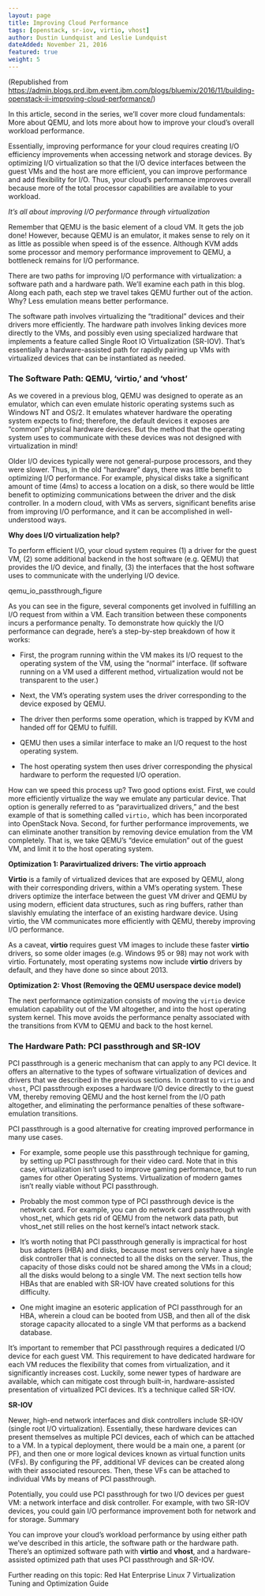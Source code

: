 ```yaml
---
layout: page
title: Improving Cloud Performance
tags: [openstack, sr-iov, virtio, vhost]
author: Dustin Lundquist and Leslie Lundquist
dateAdded: November 21, 2016
featured: true
weight: 5
---
```



(Republished from https://admin.blogs.prd.ibm.event.ibm.com/blogs/bluemix/2016/11/building-openstack-ii-improving-cloud-performance/)

In this article, second in the series, we’ll cover more cloud fundamentals: More about QEMU, and lots more about how to improve your cloud’s overall workload performance.

Essentially, improving performance for your cloud requires creating I/O efficiency improvements when accessing network and storage devices. By optimizing I/O virtualization so that the I/O device interfaces between the guest VMs and the host are more efficient, you can improve performance and add flexibility for I/O. Thus, your cloud’s performance improves overall because more of the total processor capabilities are available to your workload.

_It’s all about improving I/O performance through virtualization_

Remember that QEMU is the basic element of a cloud VM. It gets the job done! However, because QEMU is an emulator, it makes sense to rely on it as little as possible when speed is of the essence. Although KVM adds some processor and memory performance improvement to QEMU, a bottleneck remains for I/O performance.

There are two paths for improving I/O performance with virtualization: a software path and a hardware path. We’ll examine each path in this blog. Along each path, each step we travel takes QEMU further out of the action. Why? Less emulation means better performance.

The software path involves virtualizing the “traditional” devices and their drivers more efficiently. The hardware path involves linking devices more directly to the VMs, and possibly even using specialized hardware that implements a feature called Single Root IO Virtualization (SR-IOV). That’s essentially a hardware-assisted path for rapidly pairing up VMs with virtualized devices that can be instantiated as needed.

### The Software Path: QEMU, ‘virtio,’ and ‘vhost’

As we covered in a previous blog, QEMU was designed to operate as an emulator, which can even emulate historic operating systems such as Windows NT and OS/2. It emulates whatever hardware the operating system expects to find; therefore, the default devices it exposes are “common” physical hardware devices. But the method that the operating system uses to communicate with these devices was not designed with virtualization in mind!

Older I/O devices typically were not general-purpose processors, and they were slower. Thus, in the old “hardware” days, there was little benefit to optimizing I/O performance. For example, physical disks take a significant amount of time (4ms) to access a location on a disk, so there would be little benefit to optimizing communications between the driver and the disk controller. In a modern cloud, with VMs as servers, significant benefits arise from improving I/O performance, and it can be accomplished in well-understood ways.

**Why does I/O virtualization help?**

To perform efficient I/O, your cloud system requires (1) a driver for the guest VM, (2) some additional backend in the host software (e.g. QEMU) that provides the I/O device, and finally, (3) the interfaces that the host software uses to communicate with the underlying I/O device.

qemu_io_passthrough_figure

As you can see in the figure, several components get involved in fulfilling an I/O request from within a VM. Each transition between these components incurs a performance penalty. To demonstrate how quickly the I/O performance can degrade, here’s a step-by-step breakdown of how it works:

 * First, the program running within the VM makes its I/O request to the operating system of the VM, using the “normal” interface. (If software running on a VM used a different method, virtualization would not be transparent to the user.)
    
 * Next, the VM’s operating system uses the driver corresponding to the device exposed by QEMU.
    
 * The driver then performs some operation, which is trapped by KVM and handed off for QEMU to fulfill.
    
  * QEMU then uses a similar interface to make an I/O request to the host operating system.

 * The host operating system then uses driver corresponding the physical hardware to perform the requested I/O operation.

How can we speed this process up? Two good options exist. First, we could more efficiently virtualize the way we emulate any particular device. That option is generally referred to as “paravirtualized drivers,” and the best example of that is something called `virtio,` which has been incorporated into OpenStack Nova. Second, for further performance improvements, we can eliminate another transition by removing device emulation from the VM completely. That is, we take QEMU’s “device emulation” out of the guest VM, and limit it to the host operating system.

**Optimization 1: Paravirtualized drivers: The virtio approach**

**Virtio** is a family of virtualized devices that are exposed by QEMU, along with their corresponding drivers, within a VM’s operating system. These drivers optimize the interface between the guest VM driver and QEMU by using modern, efficient data structures, such as ring buffers, rather than slavishly emulating the interface of an existing hardware device. Using virtio, the VM communicates more efficiently with QEMU, thereby improving I/O performance.

As a caveat, **virtio** requires guest VM images to include these faster **virtio** drivers, so some older images (e.g. Windows 95 or 98) may not work with virtio. Fortunately, most operating systems now include **virtio** drivers by default, and they have done so since about 2013.

**Optimization 2: Vhost (Removing the QEMU userspace device model)**

The next performance optimization consists of moving the `virtio` device emulation capability out of the VM altogether, and into the host operating system kernel. This move avoids the performance penalty associated with the transitions from KVM to QEMU and back to the host kernel.

### The Hardware Path: PCI passthrough and SR-IOV

PCI passthrough is a generic mechanism that can apply to any PCI device. It offers an alternative to the types of software virtualization of devices and drivers that we described in the previous sections. In contrast to `virtio` and `vhost`, PCI passthrough exposes a hardware I/O device directly to the guest VM, thereby removing QEMU and the host kernel from the I/O path altogether, and eliminating the performance penalties of these software-emulation transitions.

PCI passthrough is a good alternative for creating improved performance in many use cases.

 * For example, some people use this passthrough technique for gaming, by setting up PCI passthrough for their video card. Note that in this case, virtualization isn’t used to improve gaming performance, but to run games for other Operating Systems. Virtualization of modern games isn’t really viable without PCI passthrough.
    
 * Probably the most common type of PCI passthrough device is the network card. For example, you can do network card passthrough with vhost_net, which gets rid of QEMU from the network data path, but vhost_net still relies on the host kernel’s intact network stack.
    
 * It’s worth noting that PCI passthrough generally is impractical for host bus adapters (HBA) and disks, because most servers only have a single disk controller that is connected to all the disks on the server. Thus, the capacity of those disks could not be shared among the VMs in a cloud; all the disks would belong to a single VM. The next section tells how HBAs that are enabled with SR-IOV have created solutions for this difficulty.
    
 * One might imagine an esoteric application of PCI passthrough for an HBA, wherein a cloud can be booted from USB, and then all of the disk storage capacity allocated to a single VM that performs as a backend database.

It’s important to remember that PCI passthrough requires a dedicated I/O device for each guest VM. This requirement to have dedicated hardware for each VM reduces the flexibility that comes from virtualization, and it significantly increases cost. Luckily, some newer types of hardware are available, which can mitigate cost through built-in, hardware-assisted presentation of virtualized PCI devices. It’s a technique called SR-IOV.

**SR-IOV**

Newer, high-end network interfaces and disk controllers include SR-IOV (single root I/O virtualization). Essentially, these hardware devices can present themselves as multiple PCI devices, each of which can be attached to a VM. In a typical deployment, there would be a main one, a parent (or PF), and then one or more logical devices known as virtual function units (VFs). By configuring the PF, additional VF devices can be created along with their associated resources. Then, these VFs can be attached to individual VMs by means of PCI passthrough.

Potentially, you could use PCI passthrough for two I/O devices per guest VM: a network interface and disk controller. For example, with two SR-IOV devices, you could gain I/O performance improvement both for network and for storage.
Summary

You can improve your cloud’s workload performance by using either path we’ve described in this article, the software path or the hardware path. There’s an optimized software path with **virtio** and **vhost**, and a hardware-assisted optimized path that uses PCI passthrough and SR-IOV.


Further reading on this topic:
Red Hat Enterprise Linux 7 Virtualization Tuning and Optimization Guide
